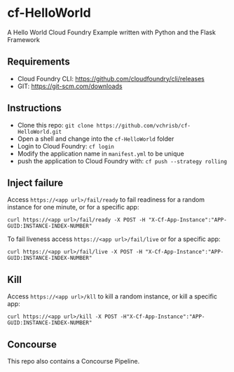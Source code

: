 # cf-HelloWorld
A Hello World Cloud Foundry Example written with Python and the Flask Framework


## Requirements
* Cloud Foundry CLI: https://github.com/cloudfoundry/cli/releases
* GIT: https://git-scm.com/downloads

## Instructions
* Clone this repo: `git clone https://github.com/vchrisb/cf-HelloWorld.git`
* Open a shell and change into the `cf-HelloWorld` folder
* Login to Cloud Foundry: `cf login`
* Modify the application name in `manifest.yml` to be unique
* push the application to Cloud Foundry with: `cf push --strategy rolling`

## Inject failure

Access `https://<app url>/fail/ready` to fail readiness for a random instance for one minute, or for a specific app:

```
curl https://<app url>/fail/ready -X POST -H "X-Cf-App-Instance":"APP-GUID:INSTANCE-INDEX-NUMBER"
```

To fail liveness access `https://<app url>/fail/live` or for a specific app:

```
curl https://<app url>/fail/live -X POST -H "X-Cf-App-Instance":"APP-GUID:INSTANCE-INDEX-NUMBER"
```

## Kill

Access `https://<app url>/kll` to kill a random instance, or kill a specific app:

```
curl https://<app url>/kill -X POST -H"X-Cf-App-Instance":"APP-GUID:INSTANCE-INDEX-NUMBER"
```

## Concourse

This repo also contains a Concourse Pipeline.
